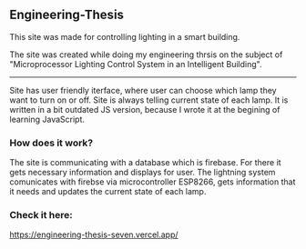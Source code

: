 ## Engineering-Thesis

This site was made for controlling lighting in a smart building. 

The site was created while doing my engineering thrsis on the subject of "Microprocessor Lighting Control System in an Intelligent Building".

---

Site has user friendly iterface, where user can choose which lamp they want to turn on or off. 
Site is always telling current state of each lamp. It is written in a bit outdated JS version, because I wrote it at the begining of learning JavaScript.

### How does it work?

The site is communicating with a database which is firebase. For there it gets necessary information and displays for user. The lightning system comunicates with firebse via microcontroller ESP8266, gets information that it needs and updates the current state of each lamp. 


### Check it here:

https://engineering-thesis-seven.vercel.app/
